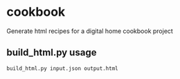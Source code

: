 # cookbook
Generate html recipes for a digital home cookbook project

## build_html.py usage
```
build_html.py input.json output.html
```